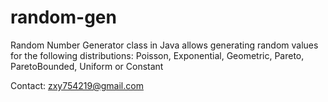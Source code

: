 random-gen 
==========

Random Number Generator class in Java allows generating random values for the following distributions:
Poisson, Exponential, Geometric, Pareto, ParetoBounded, Uniform or Constant

Contact: zxy754219@gmail.com
